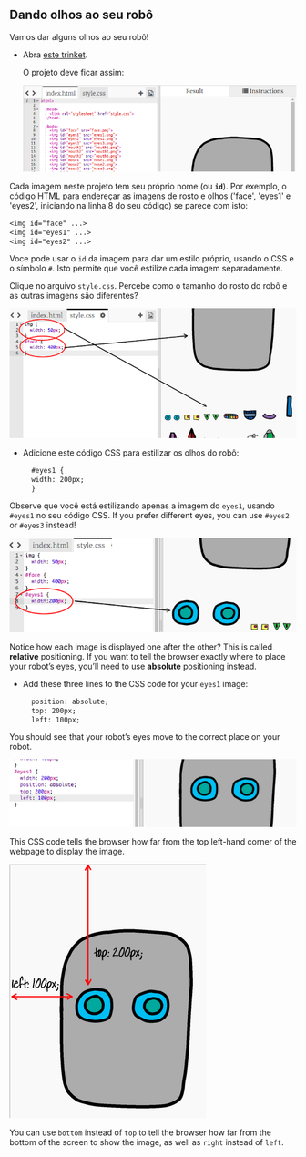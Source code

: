 ## Dando olhos ao seu robô

Vamos dar alguns olhos ao seu robô!

+ Abra [este trinket](http://jumpto.cc/web-robot).
    
    O projeto deve ficar assim:
    
    ![screenshot](images/robot-starter.png)

Cada imagem neste projeto tem seu próprio nome (ou **`id`**). Por exemplo, o código HTML para endereçar as imagens de rosto e olhos ('face', 'eyes1' e 'eyes2', iniciando na linha 8 do seu código) se parece com isto:

    <img id="face" ...>
    <img id="eyes1" ...>
    <img id="eyes2" ...>
    

Voce pode usar o `id` da imagem para dar um estilo próprio, usando o CSS e o símbolo `#`. Isto permite que você estilize cada imagem separadamente.

Clique no arquivo `style.css`. Percebe como o tamanho do rosto do robô e as outras imagens são diferentes?

![screenshot](images/robot-id.png)

+ Adicione este código CSS para estilizar os olhos do robô:
    
        #eyes1 {
        width: 200px;
        }
        

Observe que você está estilizando apenas a imagem do `eyes1`, usando `#eyes1` no seu código CSS. If you prefer different eyes, you can use `#eyes2` or `#eyes3` instead!

![screenshot](images/robot-eyes-width.png)

Notice how each image is displayed one after the other? This is called **relative** positioning. If you want to tell the browser exactly where to place your robot’s eyes, you’ll need to use **absolute** positioning instead.

+ Add these three lines to the CSS code for your `eyes1` image:
    
        position: absolute;
        top: 200px;
        left: 100px;
        

You should see that your robot’s eyes move to the correct place on your robot.

![screenshot](images/robot-eyes-position.png)

This CSS code tells the browser how far from the top left-hand corner of the webpage to display the image.

![screenshot](images/robot-eyes-position2.png)

You can use `bottom` instead of `top` to tell the browser how far from the bottom of the screen to show the image, as well as `right` instead of `left`.